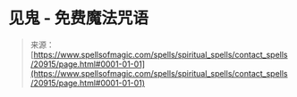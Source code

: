 <!--yml

category: 未分类

date: 2024-06-12 19:04:04

-->

# 见鬼 - 免费魔法咒语

> 来源：[https://www.spellsofmagic.com/spells/spiritual_spells/contact_spells/20915/page.html#0001-01-01](https://www.spellsofmagic.com/spells/spiritual_spells/contact_spells/20915/page.html#0001-01-01)
